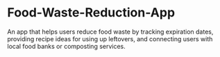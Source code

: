 # Food-Waste-Reduction-App
An app that helps users reduce food waste by tracking expiration dates, providing recipe ideas for using up leftovers, and connecting users with local food banks or composting services.
